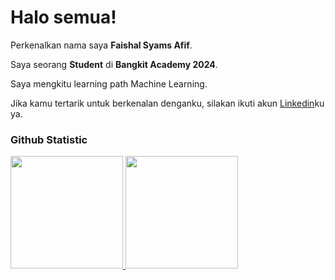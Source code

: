 # Halo semua! 
 
Perkenalkan nama saya **Faishal Syams Afif**.<br>
 
Saya seorang **Student** di **Bangkit Academy 2024**.<br>
 
Saya mengkitu learning path Machine Learning.<br>

Jika kamu tertarik untuk berkenalan denganku, silakan ikuti akun [Linkedin](https://www.linkedin.com/in/faishal21072002/)ku ya.
 
### Github Statistic
<p align="left">
<a href="https://github.com/penuliscode">
  <img height="180em" src="https://github-readme-stats-eight-theta.vercel.app/api?username=penuliscode&show_icons=true&theme=algolia&include_all_commits=true&count_private=true"/>
  <img height="180em" src="https://github-readme-stats-eight-theta.vercel.app/api/top-langs/?username=penuliscode&layout=compact&layout=compact&theme=algolia"/>
</a>
</p>
